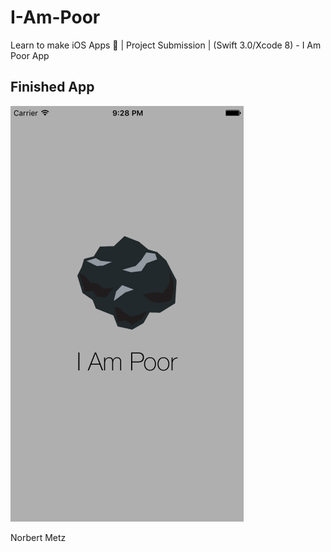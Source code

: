 # I-Am-Poor
Learn to make iOS Apps 📱 | Project Submission | (Swift 3.0/Xcode 8) - I Am Poor App

## Finished App
![Finished App](https://github.com/londonappbrewery/i-am-poor-chiswicked/blob/master/ScreenShotIAmPoor.png)

Norbert Metz
